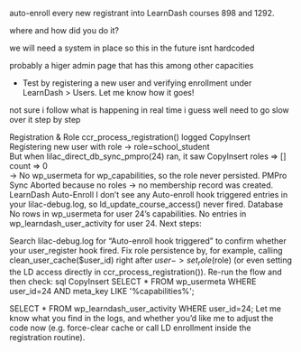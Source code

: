 auto-enroll every new registrant into LearnDash courses 898 and 1292.

where and how did you do it?

we will need a system in place so this in the future isnt hardcoded

probably a higer admin page that has this among other capacities

- Test by registering a new user and verifying enrollment under LearnDash > Users. Let me know how it goes!


not sure i follow what is happening in real time
i guess well need to go slow over it step by step


Registration & Role
ccr_process_registration() logged
CopyInsert
Registering new user with role → role=school_student  
But when lilac_direct_db_sync_pmpro(24) ran, it saw
CopyInsert
roles => []  
count => 0  
→ No wp_usermeta for wp_capabilities, so the role never persisted.
PMPro Sync
Aborted because no roles → no membership record was created.
LearnDash Auto-Enroll
I don’t see any Auto-enroll hook triggered entries in your lilac-debug.log, so ld_update_course_access() never fired.
Database
No rows in wp_usermeta for user 24’s capabilities.
No entries in wp_learndash_user_activity for user 24.
Next steps:

Search lilac-debug.log for “Auto-enroll hook triggered” to confirm whether your user_register hook fired.
Fix role persistence by, for example, calling clean_user_cache($user_id) right after $user->set_role($role) (or even setting the LD access directly in ccr_process_registration()).
Re-run the flow and then check:
sql
CopyInsert
SELECT * 
  FROM wp_usermeta 
 WHERE user_id=24 
   AND meta_key LIKE '%capabilities%';

SELECT * 
  FROM wp_learndash_user_activity 
 WHERE user_id=24;
Let me know what you find in the logs, and whether you’d like me to adjust the code now (e.g. force-clear cache or call LD enrollment inside the registration routine).